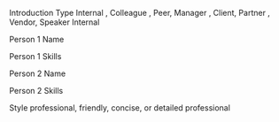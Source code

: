 Introduction Type
Internal , Colleague , Peer, Manager , Client, Partner , Vendor, Speaker
Internal

Person 1 Name

Person 1 Skills

Person 2 Name

Person 2 Skills

Style
professional, friendly, concise, or detailed
professional







